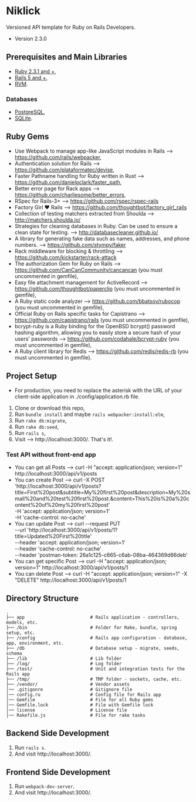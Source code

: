 # Niklick
Versioned API template for Ruby on Rails Developers. 

* Version 2.3.0

## Prerequisites and Main Libraries
* [Ruby 2.3.1 and +](https://www.ruby-lang.org/en/downloads/),
* [Rails 5 and +](http://guides.rubyonrails.org/getting_started.html),
* [RVM](https://rvm.io/).

### Databases
* [PostgreSQL](https://www.postgresql.org/docs/),
* [SQLite](https://sqlite.org/).

## Ruby Gems
* Use Webpack to manage app-like JavaScript modules in Rails --> https://github.com/rails/webpacker,
* Authentication solution for Rails --> https://github.com/plataformatec/devise,
* Faster Pathname handling for Ruby written in Rust  --> https://github.com/danielpclark/faster_path,
* Better error page for Rack apps --> https://github.com/charliesome/better_errors,
* RSpec for Rails-3+ --> https://github.com/rspec/rspec-rails
* Factory Girl ♥ Rails --> https://github.com/thoughtbot/factory_girl_rails
* Collection of testing matchers extracted from Shoulda --> http://matchers.shoulda.io/
* Strategies for cleaning databases in Ruby. Can be used to ensure a clean state for testing. --> http://databasecleaner.github.io/
* A library for generating fake data such as names, addresses, and phone numbers. --> https://github.com/stympy/faker
* Rack middleware for blocking & throttling --> https://github.com/kickstarter/rack-attack
* The authorization Gem for Ruby on Rails --> https://github.com/CanCanCommunity/cancancan (you must uncommented in gemfile),
* Easy file attachment management for ActiveRecord --> https://github.com/thoughtbot/paperclip (you must uncommented in gemfile),
* A Ruby static code analyzer --> https://github.com/bbatsov/rubocop (you must uncommented in gemfile),
* Official Ruby on Rails specific tasks for Capistrano --> https://github.com/capistrano/rails (you must uncommented in gemfile),  
* bcrypt-ruby is a Ruby binding for the OpenBSD bcrypt() password hashing algorithm, allowing you to easily store a secure hash of your users' passwords --> https://github.com/codahale/bcrypt-ruby (you must uncommented in gemfile),
* A Ruby client library for Redis --> https://github.com/redis/redis-rb (you must uncommented in gemfile).

## Project Setup

* For production, you need to replace the asterisk with the URL of your client-side application in ./config/application.rb file.

1. Clone or download this repo,
2. Run `bundle install` and maybe `rails webpacker:install:elm`,
3. Run `rake db:migrate`,
4. Run `rake db:seed`,
5. Run `rails s`, 
6. Visit --> http://localhost:3000/. That's it!.

### Test API without front-end app
* You can get all Posts --> curl -H "accept: application/json; version=1" http://localhost:3000/api/v1/posts
* You can create Post --> curl -X POST \
  'http://localhost:3000/api/v1/posts?title=First%20post&subtitle=My%20first%20post&description=My%20small%20and%20test%20first%20post.&content=This%20is%20a%20content%20of%20my%20first%20post' \
  -H 'accept: application/json; version=1' \
  -H 'cache-control: no-cache' 
* You can update Post --> curl --request PUT \
  --url 'http://localhost:3000/api/v1/posts/1?title=Updated%20First%20title' \
  --header 'accept: application/json; version=1' \
  --header 'cache-control: no-cache' \
  --header 'postman-token: 26a1c125-c665-c6ab-08ba-464369d66deb'
* You can get specific Post --> curl -H "accept: application/json; version=1" http://localhost:3000/api/v1/posts/1
* You can delete Post --> curl -H "accept: application/json; version=1" -X "DELETE" http://localhost:3000/api/v1/posts/1

## Directory Structure

```shell
.
├── app                         # Rails application - controllers, models, etc.
├── /bin                        # Folder for Rake, bundle, spring setup, etc.
├── /config                     # Rails app configuration - database, app, environment, etc.
├── /db                         # Database setup - migrate, seeds, schema
├── /lib                        # Lib folder
├── /log/                       # Log folder
├── /test/                      # Unit and integration tests for the Rails app
├── /tmp/                       # TMP folder - sockets, cache, etc.
├── /vendor/                    # Vendor assets
│── .gitigonre                  # Gitignore file
│── config.ru                   # Config file for Rails app
│── Gemfile                     # File for all Ruby gems
│── Gemfile.lock                # File with Gemfile lock
│── license                     # License file
│── Rakefile.js                 # File for rake tasks
```

## Backend Side Development
1. Run `rails s`.
2. And visit http://localhost:3000/.

## Frontend Side Development
1. Run `webpack-dev-server`.
2. And visit http://localhost:3000/.